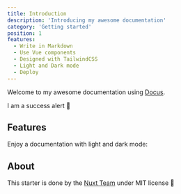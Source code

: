 ```yaml
---
title: Introduction
description: 'Introducing my awesome documentation'
category: 'Getting started'
position: 1
features:
  - Write in Markdown
  - Use Vue components
  - Designed with TailwindCSS
  - Light and Dark mode
  - Deploy
---
```


Welcome to my awesome documentation using [Docus](https://docus.dev).

<alert type="success">

I am a success alert 🚀

</alert>

## Features

<list :items="features"></list>

<p class="flex items-center">Enjoy a documentation with light and dark mode:&nbsp;<color-switcher class="inline-flex ml-2"></color-switcher></p>

## About

This starter is done by the [Nuxt Team](https://nuxtjs.org) under MIT license 💚
